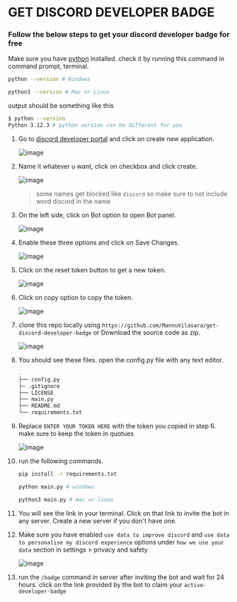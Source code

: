 # GET DISCORD DEVELOPER BADGE

### Follow the below steps to get your discord developer badge for free


Make sure you have [python](https://www.python.org/downloads/) installed. check it by running this command in command prompt, terminal.
```bash
python --version # Windows

python3 --version # Mac or Linux
```
output should be something like this
```bash
$ python --version
Python 3.12.3 # python version can be different for you
```

1. Go to [discord developer portal](https://discord.com/developers) and click on create new application.
   
     ![image](https://github.com/MannuVilasara/get-discord-developer-badge/assets/117009138/57cab251-4b66-4714-b391-d2bdc7825c7e)

2. Name it whatever u want, click on checkbox and click create.

    ![image](https://github.com/MannuVilasara/get-discord-developer-badge/assets/117009138/a4d8a466-4276-4cbf-bea6-3e42f97f6ce6)
    > some names get blocked like `discord` so make sure to not include word discord in the name
3. On the left side, click on Bot option to open Bot panel.

      ![image](https://github.com/MannuVilasara/get-discord-developer-badge/assets/117009138/64a90284-c3aa-4b94-a6cb-4a4f7f91e5da)

4. Enable these three options and click on Save Changes.

     ![image](https://github.com/MannuVilasara/get-discord-developer-badge/assets/117009138/ab5b8aed-5062-4ca5-8b74-79dd4896a32f)

5. Click on the reset token button to get a new token.

     ![image](https://github.com/MannuVilasara/get-discord-developer-badge/assets/117009138/4eb36726-004e-4e70-bc24-0d75d3443c9e)

6. Click on copy option to copy the token.

    ![image](https://github.com/MannuVilasara/get-discord-developer-badge/assets/117009138/2a076d41-32a0-4d41-a41e-aab9ca272eb4)

7. clone this repo locally using `https://github.com/MannuVilasara/get-discord-developer-badge` or Download the source code as zip.

     ![image](https://github.com/MannuVilasara/get-discord-developer-badge/assets/117009138/5f886ffb-ddc9-40d4-8343-9897467585fd)

8. You should see these files. open the config.py file with any text editor.

   ```bash
   .
   ├── config.py
   ├─ .gitignore
   ├── LICENSE
   ├── main.py
   ├── README.md
   └── requirements.txt
   ```

9. Replace `ENTER YOUR TOKEN HERE` with the token you copied in step 6. make sure to keep the token in quotues

    ![image](https://github.com/MannuVilasara/get-discord-developer-badge/assets/117009138/f183a57f-7287-4991-819c-8b7755659e01)


10. run the following commands.
    ```bash
    pip install -r requirements.txt
    ```
    ```bash
    python main.py # windows

    python3 main.py # mac or linux
    ```
11. You will see the link in your terminal. Click on that link to invite the bot in any server. Create a new server if you don't have one.

12. Make sure you have enabled `use data to improve discord` and `use data to personalise my discord experience` options under `how we use your data` section in settings > privacy and safety

    ![image](https://github.com/MannuVilasara/get-discord-developer-badge/assets/117009138/4430da86-7963-4b1b-b3e5-bce6bdbf9099)


13. run the `/badge` command in server after inviting the bot and wait for 24 hours. click on the link provided by the bot to claim your `active-developer-badge`



